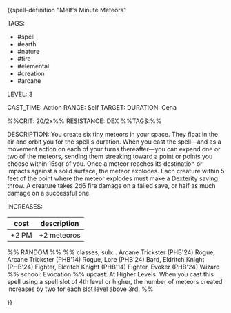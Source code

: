 {{spell-definition "Melf's Minute Meteors"

TAGS: 
  - #spell
  - #earth 
  - #nature
  - #fire
  - #elemental 
  - #creation 
  - #arcane

LEVEL: 3

CAST_TIME: Action
RANGE: Self
TARGET: 
DURATION: Cena

%%CRIT: 20/2x%%
RESISTANCE: DEX
%%TAGS:%%

DESCRIPTION:
You create six tiny meteors in your space. They float in the air and orbit you for the spell's duration. When you cast the spell—and as a movement action on each of your turns thereafter—you can expend one or two of the meteors, sending them streaking toward a point or points you choose within 15sqr of you. Once a meteor reaches its destination or impacts against a solid surface, the meteor explodes. Each creature within 5 feet of the point where the meteor explodes must make a Dexterity saving throw. A creature takes 2d6 fire damage on a failed save, or half as much damage on a successful one.

INCREASES:

| cost  | description |
| ----- | ----------- |
| +2 PM | +2 meteoros |


%% RANDOM
%%
%% classes, sub: . Arcane Trickster (PHB'24) Rogue, Arcane Trickster (PHB'14) Rogue, Lore (PHB'24) Bard, Eldritch Knight (PHB'24) Fighter, Eldritch Knight (PHB'14) Fighter, Evoker (PHB'24) Wizard
%% school: Evocation
%% upcast: At Higher Levels. When you cast this spell using a spell slot of 4th level or higher, the number of meteors created increases by two for each slot level above 3rd.
%%


}}